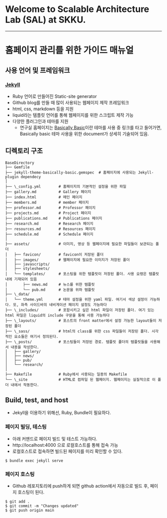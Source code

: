 # Welcome to Scalable Architecture Lab (SAL) at SKKU.

---

# 홈페이지 관리를 위한 가이드 매뉴얼

## 사용 언어 및 프레임워크

### [Jekyll](https://jekyllrb.com/)

- Ruby 언어로 만들어진 Static-site generator
- Github blog를 만들 때 많이 사용되는 웹페이지 제작 프레임워크
- html, css, markdown 등을 지원
- liquid라는 템플릿 언어를 통해 웹페이지를 위한 스크립트 제작 가능
- 다양한 플러그인과 테마를 지원
  - 연구실 홈페이지는 [Basically Basic](https://github.com/mmistakes/jekyll-theme-basically-basic)이란 테마를 사용 중
    링크를 타고 들어가면, Basically basic 테마 사용을 위한 document가 상세히 기술되어 있음.

## 디렉토리 구조

```
BaseDirectory
├── Gemfile
├── jekyll-theme-basically-basic.gemspec  # 홈페이지에 사용되는 Jekyll-plugin dependecy
│ 
├── \_config.yml        # 홈페이지의 기본적인 설정을 위한 파일
├── gallery.md          # Gallery 페이지
├── index.html          # 메인 페이지
├── members.md          # member 페이지
├── professor.md        # Professor 페이지
├── projects.md         # Project 페이지
├── publications.md     # Publications 페이지
├── research.md         # Research 페이지
├── resources.md        # Resources 페이지
├── schedule.md         # Schedule 페이지
│ 
├── assets/             # 이미지, 영상 등 웹페이지에 필요한 파일들이 보관되는 폴더
│   ├── favicon/        # favicon이 저장된 폴더
│   ├── images/         # 웹페이지에 필요한 이미지가 저장된 폴더
│   ├── javascripts/
│   ├── stylesheets/
│   └── templates/      # 포스팅을 위한 템플릿이 저장된 폴더. 사용 요령은 템플릿 내에 기재되어 있음
│       ├── news.md     # 뉴스를 위한 템플릿
│       └── pub.md      # 논문을 위하 템플릿
├── \_data/
│   └── theme.yml       # 테마 설정을 위한 yaml 파일. 여기서 색상 설정이 가능하다. 또, 좌측 사이드바의 네비게이션 페이지 설정도 가능하다
├── \_includes/         # 포함시키고 싶은 html 파일이 저장된 폴더. 여기 있는 html 파일은 liquid의 include 구문을 통해 사용 가능하다
├── \_layouts/          # 포스트의 front matter에서 설정 가능한 layout들이 저장된 폴더
├── \_sass/             # html의 class를 위한 css 파일들이 저장된 폴더. 시각적인 요소들은 여기서 정의된다.
├── \_posts/            # 포스팅들이 저장된 경로. 템플릿 폴더의 템플릿들을 사용해서 내용을 작성한다.
│   ├── gallery/
│   ├── news/
│   ├── pub/
│   └── research/
│ 
├── Rakefile            # Ruby에서 사용되는 일종의 Makefile
└── \_site              # HTML로 컴파일 된 웹페이지. 웹페이지는 실질적으로 이 폴더 내에서 작동한다.
```

## Build, test, and host

- Jekyll을 이용하기 위해선, Ruby, Bundle이 필요하다.

### 페이지 빌딩, 테스팅

- 아래 커맨드로 페이지 빌드 및 테스트 가능하다.
- http://localhost:4000 으로 로컬호스트를 통해 접속 가능
- 로컬호스트로 접속하면 빌드된 페이지를 미리 확인할 수 있다.

```
$ bundle exec jekyll serve
```

### 페이지 호스팅

- Github 레포지토리에 push하게 되면 github action에서 자동으로 빌드 후, 페이지 호스팅이 된다.

```
$ git add .
$ git commit -m "Changes updated"
$ git push origin main
```
